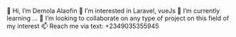 👋 Hi, I’m Demola Alaofin
👀 I’m interested in Laravel, vueJs
🌱 I’m currently learning ...
💞️ I’m looking to collaborate on any type of project on this field of my interest
📫 Reach me via text: +2349035355945

